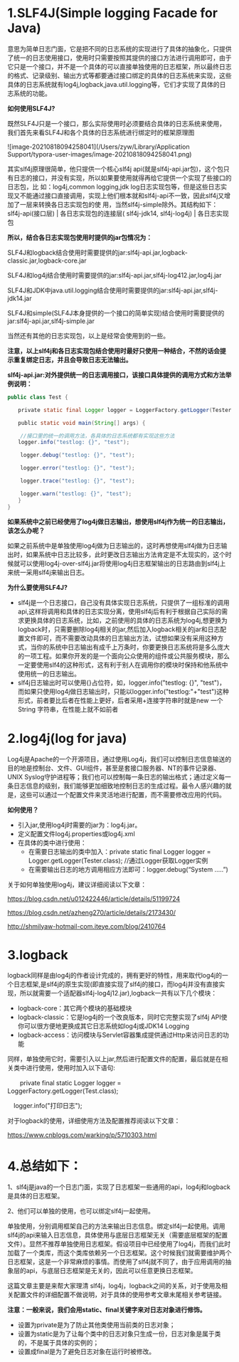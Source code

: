 # **1.SLF4J(Simple logging Facade for Java)**

意思为简单日志门面，它是把不同的日志系统的实现进行了具体的抽象化，只提供了统一的日志使用接口，使用时只需要按照其提供的接口方法进行调用即可，由于它只是一个接口，并不是一个具体的可以直接单独使用的日志框架，所以最终日志的格式、记录级别、输出方式等都要通过接口绑定的具体的日志系统来实现，这些具体的日志系统就有log4j,logback,java.util.logging等，它们才实现了具体的日志系统的功能。

**如何使用SLF4J?**

既然SLF4J只是一个接口，那么实际使用时必须要结合具体的日志系统来使用，我们首先来看SLF4J和各个具体的日志系统进行绑定时的框架原理图

![image-20210818094258041](/Users/zyw/Library/Application Support/typora-user-images/image-20210818094258041.png)

其实slf4j原理很简单，他只提供一个核心slf4j api(就是slf4j-api.jar包)，这个包只有日志的接口，并没有实现，所以如果要使用就得再给它提供一个实现了些接口的日志包，比 如：log4j,common logging,jdk log日志实现包等，但是这些日志实现又不能通过接口直接调用，实现上他们根本就和slf4j-api不一致，因此slf4j又增加了一层来转换各日志实现包的使 用，当然slf4j-simple除外。其结构如下： 
slf4j-api(接口层) 
  | 
各日志实现包的连接层( slf4j-jdk14, slf4j-log4j) 
  | 
各日志实现包 

**所以，结合各日志实现包使用时提供的jar包情况为：**

SLF4J和logback结合使用时需要提供的jar:slf4j-api.jar,logback-classic.jar,logback-core.jar

SLF4J和log4j结合使用时需要提供的jar:slf4j-api.jar,slf4j-log412.jar,log4j.jar

SLF4J和JDK中java.util.logging结合使用时需要提供的jar:slf4j-api.jar,slf4j-jdk14.jar

SLF4J和simple(SLF4J本身提供的一个接口的简单实现)结合使用时需要提供的jar:slf4j-api.jar,slf4j-simple.jar

当然还有其他的日志实现包，以上是经常会使用到的一些。

**注意，以上slf4j和各日志实现包结合使用时最好只使用一种结合，不然的话会提示重复绑定日志，并且会导致日志无法输出。**

**slf4j-api.jar:对外提供统一的日志调用接口，该接口具体提供的调用方式和方法举例说明：**

```java
public class Test {

　　private static final Logger logger = LoggerFactory.getLogger(Tester.class); //通过LoggerFactory获取Logger实例

　　public static void main(String[] args) {

    //接口里的统一的调用方法，各具体的日志系统都有实现这些方法
　　logger.info("testlog: {}", "test"); 

    logger.debug("testlog: {}", "test");

    logger.error("testlog: {}", "test");

    logger.trace("testlog: {}", "test");

    logger.warn("testlog: {}", "test");
　　}
}
```



**如果系统中之前已经使用了log4j做日志输出，想使用slf4j作为统一的日志输出，该怎么办呢？**

如果之前系统中是单独使用log4j做为日志输出的，这时再想使用slf4j做为日志输出时，如果系统中日志比较多，此时更改日志输出方法肯定是不太现实的，这个时候就可以使用log4j-over-slf4j.jar将使用log4j日志框架输出的日志路由到slf4j上来统一采用slf4j来输出日志。

**为什么要使用SLF4J?**

-  slf4j是一个日志接口，自己没有具体实现日志系统，只提供了一组标准的调用api,这样将调用和具体的日志实现分离，使用slf4j后有利于根据自己实际的需求更换具体的日志系统，比如，之前使用的具体的日志系统为log4j,想更换为logback时，只需要删除log4j相关的jar,然后加入logback相关的jar和日志配置文件即可，而不需要改动具体的日志输出方法，试想如果没有采用这种方式，当你的系统中日志输出有成千上万条时，你要更换日志系统将是多么庞大的一项工程。如果你开发的是一个面向公众使用的组件或公共服务模块，那么一定要使用slf4的这种形式，这有利于别人在调用你的模块时保持和他系统中使用统一的日志输出。
- slf4j日志输出时可以使用{}占位符，如，logger.info("testlog: {}", "test")，而如果只使用log4j做日志输出时，只能以logger.info("testlog:"+"test")这种形式，前者要比后者在性能上更好，后者采用+连接字符串时就是new 一个String 字符串，在性能上就不如前者

# **2.log4j(log for java)**

Log4j是Apache的一个开源项目，通过使用Log4j，我们可以控制日志信息输送的目的地是控制台、文件、GUI组件，甚至是套接口服务器、NT的事件记录器、UNIX Syslog守护进程等；我们也可以控制每一条日志的输出格式；通过定义每一条日志信息的级别，我们能够更加细致地控制日志的生成过程。最令人感兴趣的就是，这些可以通过一个配置文件来灵活地进行配置，而不需要修改应用的代码。

**如何使用？**

- 引入jar,使用log4j时需要的jar为：log4j.jar。
- 定义配置文件log4j.properties或log4j.xml
- 在具体的类中进行使用：
  - 在需要日志输出的类中加入：private static final Logger logger = Logger.getLogger(Tester.class); //通过Logger获取Logger实例
  - 在需要输出日志的地方调用相应方法即可：logger.debug(“System …..”)

关于如何单独使用log4j，建议详细阅读以下文章：

https://blog.csdn.net/u012422446/article/details/51199724

https://blog.csdn.net/azheng270/article/details/2173430/

http://shmilyaw-hotmail-com.iteye.com/blog/2410764

# **3.logback**

 logback同样是由log4j的作者设计完成的，拥有更好的特性，用来取代log4j的一个日志框架,是slf4j的原生实现(即直接实现了slf4j的接口，而log4j并没有直接实现，所以就需要一个适配器slf4j-log4j12.jar),logback一共有以下几个模块：

- logback-core：其它两个模块的基础模块
- logback-classic：它是log4j的一个改良版本，同时它完整实现了slf4j API使你可以很方便地更换成其它日志系统如log4j或JDK14 Logging
- logback-access：访问模块与Servlet容器集成提供通过Http来访问日志的功能

同样，单独使用它时，需要引入以上jar,然后进行配置文件的配置，最后就是在相关类中进行使用，使用时加入以下语句:

　　private final static Logger logger = LoggerFactory.getLogger(Test.class);

 　logger.info("打印日志");

对于logback的使用，详细使用方法及配置推荐阅读以下文章：

https://www.cnblogs.com/warking/p/5710303.html

# **4.总结如下：**

1、slf4j是java的一个日志门面，实现了日志框架一些通用的api，log4j和logback是具体的日志框架。

2、他们可以单独的使用，也可以绑定slf4j一起使用。

单独使用，分别调用框架自己的方法来输出日志信息。绑定slf4j一起使用。调用slf4j的api来输入日志信息，具体使用与底层日志框架无关（需要底层框架的配置文件）。显然不推荐单独使用日志框架。假设项目中已经使用了log4j，而我们此时加载了一个类库，而这个类库依赖另一个日志框架。这个时候我们就需要维护两个日志框架，这是一个非常麻烦的事情。而使用了slf4j就不同了，由于应用调用的抽象层的api，与底层日志框架是无关的，因此可以任意更换日志框架。

这篇文章主要是来帮大家理清 slf4j，log4j，logback之间的关系，对于使用及相关配置文件的详细配置不做说明，对于具体的使用参考文章末尾相关参考链接。





**注意：一般来说，我们会用static、final关键字来对日志对象进行修饰。**



- 设置为private是为了防止其他类使用当前类的日志对象；
- 设置为static是为了让每个类中的日志对象只生成一份，日志对象是属于类的，不是属于具体的实例的；
- 设置成final是为了避免日志对象在运行时被修改。